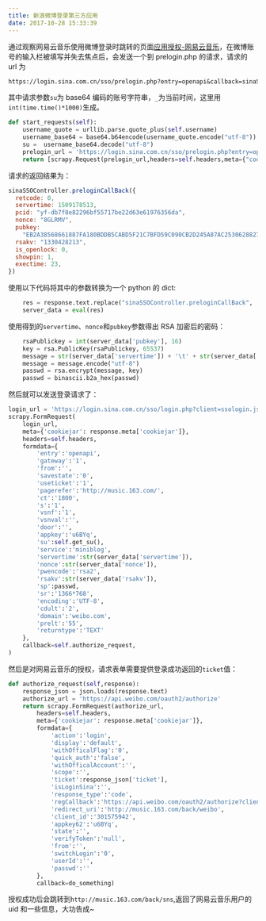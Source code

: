 ```yaml
---
title: 新浪微博登录第三方应用
date: 2017-10-28 15:33:39
---
```


通过观察网易云音乐使用微博登录时跳转的页面[应用授权-网易云音乐](https://api.weibo.com/oauth2/authorize?client_id=301575942&response_type=code&redirect_uri=http://music.163.com/back/weibo&forcelogin=true&scope=friendships_groups_read,statuses_to_me_read,follow_app_official_microblog)，在微博账号的输入栏被填写并失去焦点后，会发送一个到 prelogin.php 的请求，请求的 url 为

```txt
https://login.sina.com.cn/sso/prelogin.php?entry=openapi&callback=sinaSSOController.preloginCallBack&su=MTEx&rsakt=mod&checkpin=1&client=ssologin.js(v1.4.18)&_=1509178064363
```

其中请求参数`su`为 base64 编码的账号字符串，`_`为当前时间，这里用`int(time.time()*1000)`生成。

```python
def start_requests(self):
    username_quote = urllib.parse.quote_plus(self.username)
    username_base64 = base64.b64encode(username_quote.encode("utf-8"))
    su =  username_base64.decode("utf-8")
    prelogin_url = 'https://login.sina.com.cn/sso/prelogin.php?entry=openapi&callback=sinaSSOController.preloginCallBack&su=%s&rsakt=mod&checkpin=1&client=ssologin.js(v1.4.18)&_=%s' % (su,str(int(time.time())))
    return [scrapy.Request(prelogin_url,headers=self.headers,meta={"cookiejar": 1},callback=self.login_request)]
```

请求的返回结果为：

```js
sinaSSOController.preloginCallBack({
  retcode: 0,
  servertime: 1509178513,
  pcid: "yf-db7f8e82296bf55717be22d63e61976356da",
  nonce: "8GLRMV",
  pubkey:
    "EB2A38568661887FA180BDDB5CABD5F21C7BFD59C090CB2D245A87AC253062882729293E5506350508E7F9AA3BB77F4333231490F915F6D63C55FE2F08A49B353F444AD3993CACC02DB784ABBB8E42A9B1BBFFFB38BE18D78E87A0E41B9B8F73A928EE0CCEE1F6739884B9777E4FE9E88A1BBE495927AC4A799B3181D6442443",
  rsakv: "1330428213",
  is_openlock: 0,
  showpin: 1,
  exectime: 23,
})
```

使用以下代码将其中的参数转换为一个 python 的 dict:

```python
    res = response.text.replace("sinaSSOController.preloginCallBack", '')
    server_data = eval(res)
```

使用得到的`servertime`、`nonce`和`pubkey`参数得出 RSA 加密后的密码：

```python
    rsaPublickey = int(server_data['pubkey'], 16)
    key = rsa.PublicKey(rsaPublickey, 65537)
    message = str(server_data['servertime']) + '\t' + str(server_data['nonce']) + '\n' + str(self.password)
    message = message.encode("utf-8")
    passwd = rsa.encrypt(message, key)
    passwd = binascii.b2a_hex(passwd)
```

然后就可以发送登录请求了：

```python
login_url = 'https://login.sina.com.cn/sso/login.php?client=ssologin.js(v1.4.18)&_=%s&openapilogin=qrcode' % str(int(time.time()))
scrapy.FormRequest(
    login_url,
    meta={'cookiejar': response.meta['cookiejar']},
    headers=self.headers,
    formdata={
        'entry':'openapi',
        'gateway':'1',
        'from':'',
        'savestate':'0',
        'useticket':'1',
        'pagerefer':'http://music.163.com/',
        'ct':'1800',
        's':'1',
        'vsnf':'1',
        'vsnval':'',
        'door':'',
        'appkey':'u6BYq',
        'su':self.get_su(),
        'service':'miniblog',
        'servertime':str(server_data['servertime']),
        'nonce':str(server_data['nonce']),
        'pwencode':'rsa2',
        'rsakv':str(server_data['rsakv']),
        'sp':passwd,
        'sr':'1366*768',
        'encoding':'UTF-8',
        'cdult':'2',
        'domain':'weibo.com',
        'prelt':'55',
        'returntype':'TEXT'
    },
    callback=self.authorize_request,
)
```

然后是对网易云音乐的授权，请求表单需要提供登录成功返回的`ticket`值：

```python
def authorize_request(self,response):
    response_json = json.loads(response.text)
    authorize_url = 'https://api.weibo.com/oauth2/authorize'
    return scrapy.FormRequest(authorize_url,
        headers=self.headers,
        meta={'cookiejar': response.meta['cookiejar']},
        formdata={
            'action':'login',
            'display':'default',
            'withOfficalFlag':'0',
            'quick_auth':'false',
            'withOfficalAccount':'',
            'scope':'',
            'ticket':response_json['ticket'],
            'isLoginSina':'',
            'response_type':'code',
            'regCallback':'https://api.weibo.com/oauth2/authorize?client_id=301575942&response_type=code&redirect_uri=http://music.163.com/back/weibo&forcelogin=true&scope=friendships_groups_read,statuses_to_me_read,follow_app_official_microblog',
            'redirect_uri':'http://music.163.com/back/weibo',
            'client_id':'301575942',
            'appkey62':'u6BYq',
            'state':'',
            'verifyToken':'null',
            'from':'',
            'switchLogin':'0',
            'userId':'',
            'passwd':''
        },
        callback=do_something)
```

授权成功后会跳转到`http://music.163.com/back/sns`,返回了网易云音乐用户的 uid 和一些信息，大功告成~
